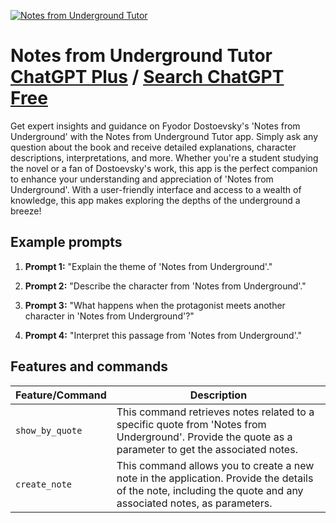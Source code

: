 
[![Notes from Underground Tutor](https://files.oaiusercontent.com/file-qbKWVQiIiu90qqTEXuCuhHAG?se=2123-10-16T17%3A24%3A26Z&sp=r&sv=2021-08-06&sr=b&rscc=max-age%3D31536000%2C%20immutable&rscd=attachment%3B%20filename%3Dbcea6f61-5055-4c1d-be19-24d1bebb575f.png&sig=ToM%2BZ9K5RKOuvZFvYyemWPmyW%2B%2BDP0tmhUlIQq3BD6w%3D)](https://chat.openai.com/g/g-HQRj6hJuR-notes-from-underground-tutor)

# Notes from Underground Tutor [ChatGPT Plus](https://chat.openai.com/g/g-HQRj6hJuR-notes-from-underground-tutor) / [Search ChatGPT Free](https://gptcall.net/index.html#/?search=Notes%20from%20Underground%20Tutor)

Get expert insights and guidance on Fyodor Dostoevsky's 'Notes from Underground' with the Notes from Underground Tutor app. Simply ask any question about the book and receive detailed explanations, character descriptions, interpretations, and more. Whether you're a student studying the novel or a fan of Dostoevsky's work, this app is the perfect companion to enhance your understanding and appreciation of 'Notes from Underground'. With a user-friendly interface and access to a wealth of knowledge, this app makes exploring the depths of the underground a breeze!

## Example prompts

1. **Prompt 1:** "Explain the theme of 'Notes from Underground'."

2. **Prompt 2:** "Describe the character from 'Notes from Underground'."

3. **Prompt 3:** "What happens when the protagonist meets another character in 'Notes from Underground'?"

4. **Prompt 4:** "Interpret this passage from 'Notes from Underground'."

## Features and commands

| Feature/Command | Description |
| --- | --- |
| `show_by_quote` | This command retrieves notes related to a specific quote from 'Notes from Underground'. Provide the quote as a parameter to get the associated notes. |
| `create_note` | This command allows you to create a new note in the application. Provide the details of the note, including the quote and any associated notes, as parameters. |


